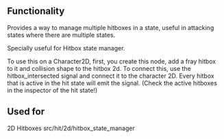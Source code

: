 ## Functionality
Provides a way to manage multiple hitboxes in a state, useful in attacking states where there are multiple
states.

Specially useful for Hitbox state manager.

To use this on a Character2D, first, you create this node, add a fray hitbox to it and collision
shape to the hitbox 2d. To connect this, use the hitbox_intersected signal and connect it to the
character 2D. Every hitbox that is active in the hit state will emit the signal. (Check the active
hitboxes in the inspector of the hit state!)

## Used for
2D Hitboxes
src/hit/2d/hitbox_state_manager
